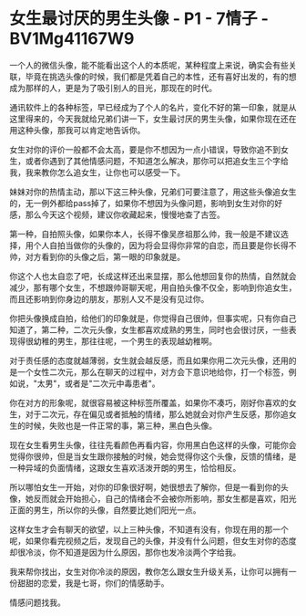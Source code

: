 # 女生最讨厌的男生头像 - P1 - 7情子 - BV1Mg41167W9

一个人的微信头像，能不能看出这个人的本质呢，某种程度上来说，确实会有些关联，毕竟在挑选头像的时候，我们都是凭着自己的本性，还有喜好出发的，有的想成为那样的人，更是为了吸引别人的目光，那现在的时代。

通讯软件上的各种标签，早已经成为了个人的名片，变化不好的第一印象，就是从这里得来的，今天我就给兄弟们讲一下，女生最讨厌的男生头像，如果你现在还在用这种头像，那我可以肯定地告诉你。

女生对你的评价一般都不会太高，要是你不想因为一点小错误，导致你追不到女生，或者你遇到了其他情感问题，不知道怎么解决，那你可以把追女生三个字给我，我来教你怎么追女生，让你也可以感受一下。

妹妹对你的热情主动，那以下这三种头像，兄弟们可要注意了，用这些头像追女生的，无一例外都给pass掉了，如果你不想因为头像问题，影响到女生对你的好感，那么今天这个视频，建议你收藏起来，慢慢地查了古签。

第一种，自拍照头像，如果你本人，长得不像吴彦祖那么帅，我一般是不建议选择，用个人自拍当做你的头像的，因为将会显得你非常的自恋，而且要是你长得不帅，对方看到你的头像之后，第一眼的印象就是。

你这个人也太自恋了吧，长成这样还出来显摆，那么他想回复你的热情，自然就会减少，那有哪个女生，不想跟帅哥聊天呢，用自拍头像不仅全，影响到你追女生，而且还影响到你身边的朋友，那别人又不是没有见过你。

你把头像换成自拍，给他们的印象就是，你觉得自己很帅，但事实呢，只有你自己知道了，第二种，二次元头像，女生都喜欢成熟的男生，同时也会很讨厌，一些表现得很幼稚的男生，那往往呢，一个男生的表现越幼稚啊。

对于责任感的态度就越薄弱，女生就会越反感，而且如果你用二次元头像，还用的是一个女性二次元，那么在聊天的过程中，对方会下意识地给你，打一个标签，例如说，"太男"，或者是"二次元中毒患者"。

你在对方的形象呢，就很容易被这种标签所覆盖，如果你不凑巧，刚好你喜欢的女生，对于二次元，存在偏见或者抵触的情绪，那么她就会对你产生反感，那你追女生的时候，失败也是一件正常的事，第三种，黑白色头像。

现在女生看男生头像，往往先看颜色再看内容，你用黑白色这样的头像，可能你会觉得你很帅，但是当女生跟你接触的时候，她会觉得你这个头像，反馈的情绪，是一种异域的负面情绪，这跟女生喜欢活泼开朗的男生，恰恰相反。

所以哪怕女生一开始，对你的印象很好啊，她很想去了解你，但是一看到你的头像，她反而就会开始担心，自己的情绪会不会被你所影响，那女生都是喜欢，阳光正面的男生，所以你的头像，自然要比她们阳光一点。

这样女生才会有聊天的欲望，以上三种头像，不知道有没有，你现在用的那一个呢，如果你看完视频之后，发现自己的头像，并没有什么问题，但女生对你的态度却很冷淡，你不知道是因为什么原因，那你也发冷淡两个字给我。

我来帮你找出，女生对你冷淡的原因，教你怎么跟女生升级关系，让你可以拥有一份甜甜的恋爱，我是七哥，你们的情感助手。

情感问题找我。